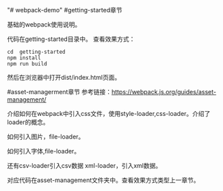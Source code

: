 "# webpack-demo" 
#getting-started章节

基础的webpack使用说明。

代码在getting-started目录中。
查看效果方式：

```
cd  getting-started
npm install
npm run build
```
然后在浏览器中打开dist/index.html页面。

#asset-managerment章节
参考链接：https://webpack.js.org/guides/asset-management/

介绍如何在webpack中引入css文件，使用style-loader,css-loader。介绍了loader的概念。

如何引入图片，file-loader。

如何引入字体,file-loader。

还有csv-loader引入csv数据 xml-loader，引入xml数据。

对应代码在asset-management文件夹中。查看效果方式类型上一章节。